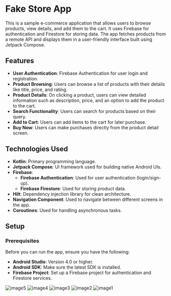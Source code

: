 # Fake Store App

This is a sample e-commerce application that allows users to browse products, view details, and add them to the cart. It uses Firebase for authentication and Firestore for storing data. The app fetches products from a remote API and displays them in a user-friendly interface built using Jetpack Compose.

## Features

- **User Authentication**: Firebase Authentication for user login and registration.
- **Product Browsing**: Users can browse a list of products with their details like title, price, and rating.
- **Product Details**: On clicking a product, users can view detailed information such as description, price, and an option to add the product to the cart.
- **Search Functionality**: Users can search for products based on their query.
- **Add to Cart**: Users can add items to the cart for later purchase.
- **Buy Now**: Users can make purchases directly from the product detail screen.

## Technologies Used

- **Kotlin**: Primary programming language.
- **Jetpack Compose**: UI framework used for building native Android UIs.
- **Firebase**: 
    - **Firebase Authentication**: Used for user authentication (login/sign-up).
    - **Firebase Firestore**: Used for storing product data.
- **Hilt**: Dependency injection library for clean architecture.
- **Navigation Component**: Used to navigate between different screens in the app.
- **Coroutines**: Used for handling asynchronous tasks.

## Setup

### Prerequisites

Before you can run the app, ensure you have the following:

- **Android Studio**: Version 4.0 or higher.
- **Android SDK**: Make sure the latest SDK is installed.
- **Firebase Project**: Set up a Firebase project for authentication and Firestore services.

![image5](https://github.com/user-attachments/assets/4afd90da-c0a5-4703-b22e-8b4074c605a6)
![image4](https://github.com/user-attachments/assets/10b71e78-a3b9-4676-86a1-7b0bd81adfa4)
![image3](https://github.com/user-attachments/assets/0d0740c4-fcc2-4cdd-ac04-4d52bf236c83)
![image2](https://github.com/user-attachments/assets/593a57b1-e90d-402b-afbb-d4c5477a33f6)
![image1](https://github.com/user-attachments/assets/e7e68f79-56dc-4b7a-8cb6-6c9aa3e5b084)



